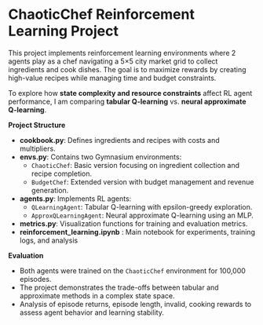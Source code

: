 # ChaoticChef Reinforcement Learning Project


This project implements reinforcement learning environments where 2 agents play as a chef navigating a 5×5 city market grid to collect ingredients and cook dishes. The goal is to maximize rewards by creating high-value recipes while managing time and budget constraints.

To explore how **state complexity and resource constraints** affect RL agent performance, I am comparing **tabular Q-learning** vs. **neural approximate Q-learning**.

**Project Structure**

- **cookbook.py**: Defines ingredients and recipes with costs and multipliers.
- **envs.py**: Contains two Gymnasium environments:
  - `ChaoticChef`: Basic version focusing on ingredient collection and recipe completion.
  - `BudgetChef`: Extended version with budget management and revenue generation.
- **agents.py**: Implements RL agents:
  - `QLearningAgent`: Tabular Q-learning with epsilon-greedy exploration.
  - `ApproxQLearningAgent`: Neural approximate Q-learning using an MLP.
- **metrics.py**: Visualization functions for training and evaluation metrics.
- **reinforcement_learning.ipynb** : Main notebook for experiments, training logs, and analysis

**Evaluation**

- Both agents were trained on the `ChaoticChef` environment for 100,000 episodes.
- The project demonstrates the trade-offs between tabular and approximate methods in a complex state space.
- Analysis of episode returns, episode length, invalid, cooking rewards to assess agent behavior and learning stability.

